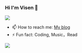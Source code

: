 ### Hi  I'm Visen 👋

[![](https://badgen.net/badge/icon/website?icon=chrome&label)](https://supervisen.github.io/)
- 📫 How to reach me: [My blog](https://supervisen.github.io/)
- ⚡ Fun fact: Coding, Music，Read

![](https://github-readme-stats.vercel.app/api?username=SuperVisen)
